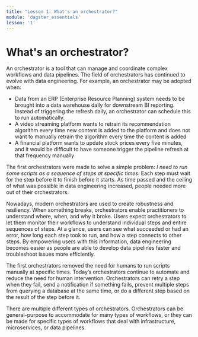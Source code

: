 ```yaml
---
title: "Lesson 1: What's an orchestrator?"
module: 'dagster_essentials'
lesson: '1'
---
```


# What's an orchestrator?

An orchestrator is a tool that can manage and coordinate complex workflows and data pipelines. The field of orchestrators has continued to evolve with data engineering. For example, an orchestrator may be adopted when:

- Data from an ERP (Enterprise Resource Planning) system needs to be brought into a data warehouse daily for downstream BI reporting. Instead of triggering the refresh daily, an orchestrator can schedule this to run automatically.
- A video streaming platform wants to retrain its recommendation algorithm every time new content is added to the platform and does not want to manually retrain the algorithm every time the content is added
- A financial platform wants to update stock prices every five minutes, and it would be difficult to have someone trigger the pipeline refresh at that frequency manually

The first orchestrators were made to solve a simple problem: _I need to run some scripts as a sequence of steps at specific times_. Each step must wait for the step before it to finish before it starts. As time passed and the ceiling of what was possible in data engineering increased, people needed more out of their orchestrators.

Nowadays, modern orchestrators are used to create robustness and resiliency. When something breaks, orchestrators enable practitioners to understand where, when, and why it broke. Users expect orchestrators to let them monitor their workflows to understand individual steps and entire sequences of steps. At a glance, users can see what succeeded or had an error, how long each step took to run, and how a step connects to other steps. By empowering users with this information, data engineering becomes easier as people are able to develop data pipelines faster and troubleshoot issues more efficiently.

The first orchestrators removed the need for humans to run scripts manually at specific times. Today’s orchestrators continue to automate and reduce the need for human intervention. Orchestrators can retry a step when they fail, send a notification if something fails, prevent multiple steps from querying a database at the same time, or do a different step based on the result of the step before it.

There are multiple different types of orchestrators. Orchestrators can be general-purpose to accommodate for many types of workflows, or they can be made for specific types of workflows that deal with infrastructure, microservices, or data pipelines.
